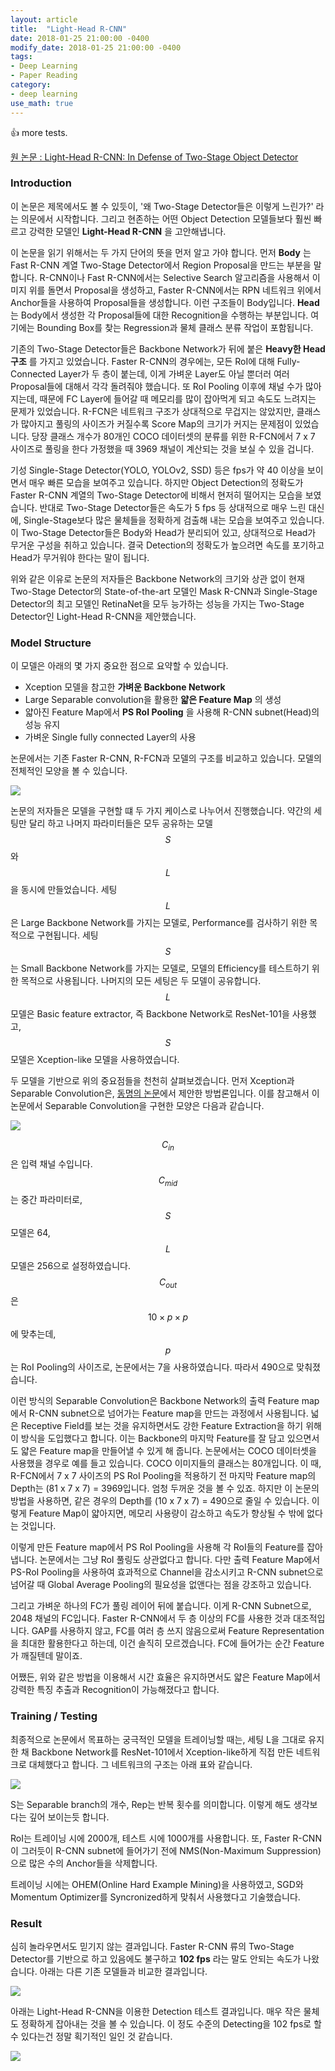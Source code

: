 ```yaml
---
layout: article
title:  "Light-Head R-CNN"
date: 2018-01-25 21:00:00 -0400
modify_date: 2018-01-25 21:00:00 -0400
tags:
- Deep Learning
- Paper Reading
category: 
- deep learning
use_math: true
---
```


:+1:
more tests.

<!--more-->

[원 논문 : Light-Head R-CNN: In Defense of Two-Stage Object Detector](https://arxiv.org/abs/1711.07264)

### Introduction
이 논문은 제목에서도 볼 수 있듯이, '왜 Two-Stage Detector들은 이렇게 느린가?' 라는 의문에서 시작합니다. 그리고 현존하는 어떤 Object Detection 모델들보다 훨씬 빠르고 강력한 모델인 __Light-Head R-CNN__ 을 고안해냅니다.

이 논문을 읽기 위해서는 두 가지 단어의 뜻을 먼저 알고 가야 합니다. 먼저 __Body__ 는 Fast R-CNN 계열 Two-Stage Detector에서 Region Proposal을 만드는 부분을 말합니다. R-CNN이나 Fast R-CNN에서는 Selective Search 알고리즘을 사용해서 이미지 위를 돌면서 Proposal을 생성하고, Faster R-CNN에서는 RPN 네트워크 위에서 Anchor들을 사용하여 Proposal들을 생성합니다. 이런 구조들이 Body입니다. __Head__ 는 Body에서 생성한 각 Proposal들에 대한 Recognition을 수행하는 부분입니다. 여기에는 Bounding Box를 찾는 Regression과 물체 클래스 분류 작업이 포함됩니다.

기존의 Two-Stage Detector들은 Backbone Network가 뒤에 붙은 __Heavy한 Head 구조__ 를 가지고 있었습니다. Faster R-CNN의 경우에는, 모든 RoI에 대해 Fully-Connected Layer가 두 층이 붙는데, 이게 가벼운 Layer도 아닐 뿐더러 여러 Proposal들에 대해서 각각 돌려줘야 했습니다. 또 RoI Pooling 이후에 채널 수가 많아지는데, 때문에 FC Layer에 들어갈 때 메모리를 많이 잡아먹게 되고 속도도 느려지는 문제가 있었습니다. R-FCN은 네트워크 구조가 상대적으로 무겁지는 않았지만, 클래스가 많아지고 풀링의 사이즈가 커질수록 Score Map의 크기가 커지는 문제점이 있었습니다. 당장 클래스 개수가 80개인 COCO 데이터셋의 분류를 위한 R-FCN에서 7 x 7 사이즈로 풀링을 한다 가정했을 때 3969 채널이 계산되는 것을 보실 수 있을 겁니다.

기성 Single-Stage Detector(YOLO, YOLOv2, SSD) 등은 fps가 약 40 이상을 보이면서 매우 빠른 모습을 보여주고 있습니다. 하지만 Object Detection의 정확도가 Faster R-CNN 계열의 Two-Stage Detector에 비해서 현저히 떨어지는 모습을 보였습니다. 반대로 Two-Stage Detector들은 속도가 5 fps 등 상대적으로 매우 느린 대신에, Single-Stage보다 많은 물체들을 정확하게 검출해 내는 모습을 보여주고 있습니다. 이 Two-Stage Detector들은 Body와 Head가 분리되어 있고, 상대적으로 Head가 무거운 구성을 취하고 있습니다. 결국 Detection의 정확도가 높으려면 속도를 포기하고 Head가 무거워야 한다는 말이 됩니다.

위와 같은 이유로 논문의 저자들은 Backbone Network의 크기와 상관 없이 현재 Two-Stage Detector의 State-of-the-art 모델인 Mask R-CNN과 Single-Stage Detector의 최고 모델인 RetinaNet을 모두 능가하는 성능을 가지는 Two-Stage Detector인 Light-Head R-CNN을 제안했습니다.

### Model Structure

이 모델은 아래의 몇 가지 중요한 점으로 요약할 수 있습니다.

- Xception 모델을 참고한 __가벼운 Backbone Network__
- Large Separable convolution을 활용한 __얇은 Feature Map__ 의 생성
- 얇아진 Feature Map에서 __PS RoI Pooling__ 을 사용해 R-CNN subnet(Head)의 성능 유지
- 가벼운 Single fully connected Layer의 사용 

논문에서는 기존 Faster R-CNN, R-FCN과 모델의 구조를 비교하고 있습니다. 모델의 전체적인 모양을 볼 수 있습니다.

![](/assets/posts/images/LightHead/ModelStructure.PNG)

논문의 저자들은 모델을 구현할 떄 두 가지 케이스로 나누어서 진행했습니다. 약간의 세팅만 달리 하고 나머지 파라미터들은 모두 공유하는 모델 $$S$$와 $$L$$을 동시에 만들었습니다. 세팅 $$L$$은 Large Backbone Network를 가지는 모델로, Performance를 검사하기 위한 목적으로 구현됩니다. 세팅 $$S$$는 Small Backbone Network를 가지는 모델로, 모델의 Efficiency를 테스트하기 위한 목적으로 사용됩니다. 나머지의 모든 세팅은 두 모델이 공유합니다. $$L$$ 모델은 Basic feature extractor, 즉 Backbone Network로 ResNet-101을 사용했고, $$S$$ 모델은 Xception-like 모델을 사용하였습니다.

두 모델을 기반으로 위의 중요점들을 천천히 살펴보겠습니다. 먼저 Xception과 Separable Convolution은, [동명의 논문](https://arxiv.org/abs/1610.02357)에서 제안한 방법론입니다. 이를 참고해서 이 논문에서 Separable Convolution을 구현한 모양은 다음과 같습니다.

![](/assets/posts/images/LightHead/LargeSeparable.PNG)

$$C_{in}$$은 입력 채널 수입니다. $$C_{mid}$$는 중간 파라미터로, $$S$$ 모델은 64, $$L$$ 모델은 256으로 설정하였습니다. $$C_{out}$$은 $$10 \times p \times p$$에 맞추는데, $$p$$는 RoI Pooling의 사이즈로, 논문에서는 7을 사용하였습니다. 따라서 490으로 맞춰졌습니다.

이런 방식의 Separable Convolution은 Backbone Network의 출력 Feature map에서 R-CNN subnet으로 넘어가는 Feature map을 만드는 과정에서 사용됩니다. 넓은 Receptive Field를 보는 것을 유지하면서도 강한 Feature Extraction을 하기 위해 이 방식을 도입했다고 합니다. 이는 Backbone의 마지막 Feature를 잘 담고 있으면서도 얇은 Feature map을 만들어낼 수 있게 해 줍니다. 논문에서는 COCO 데이터셋을 사용했을 경우로 예를 들고 있습니다. COCO 이미지들의 클래스는 80개입니다. 이 때, R-FCN에서 7 x 7 사이즈의 PS RoI Pooling을 적용하기 전 마지막 Feature map의 Depth는 (81 x 7 x 7) = 3969입니다. 엄청 두꺼운 것을 볼 수 있죠. 하지만 이 논문의 방법을 사용하면, 같은 경우의 Depth를 (10 x 7 x 7) = 490으로 줄일 수 있습니다. 이렇게 Feature Map이 얇아지면, 메모리 사용량이 감소하고 속도가 향상될 수 밖에 없다는 것입니다.

이렇게 만든 Feature map에서 PS RoI Pooling을 사용해 각 RoI들의 Feature를 잡아냅니다. 논문에서는 그냥 RoI 풀링도 상관없다고 합니다. 다만 출력 Feature Map에서 PS-RoI Pooling을 사용하여 효과적으로 Channel을 감소시키고 R-CNN subnet으로 넘어갈 때 Global Average Pooling의 필요성을 없앤다는 점을 강조하고 있습니다.

그리고 가벼운 하나의 FC가 풀링 레이어 뒤에 붙습니다. 이게 R-CNN Subnet으로, 2048 채널의 FC입니다. Faster R-CNN에서 두 층 이상의 FC를 사용한 것과 대조적입니다. GAP를 사용하지 않고, FC를 여러 층 쓰지 않음으로써 Feature Representation을 최대한 활용한다고 하는데, 이건 솔직히 모르겠습니다. FC에 들어가는 순간 Feature가 깨질텐데 말이죠.

어쨌든, 위와 같은 방법을 이용해서 시간 효율은 유지하면서도 얇은 Feature Map에서 강력한 특징 추출과 Recognition이 가능해졌다고 합니다.

### Training / Testing

최종적으로 논문에서 목표하는 궁극적인 모델을 트레이닝할 때는, 세팅 L을 그대로 유지한 채 Backbone Network를 ResNet-101에서 Xception-like하게 직접 만든 네트워크로 대체했다고 합니다. 그 네트워크의 구조는 아래 표와 같습니다.

![](/assets/posts/images/LightHead/XcepBackbone.PNG)

S는 Separable branch의 개수, Rep는 반복 횟수를 의미합니다. 이렇게 해도 생각보다는 깊어 보이는듯 합니다.

RoI는 트레이닝 시에 2000개, 테스트 시에 1000개를 사용합니다. 또, Faster R-CNN이 그러듯이 R-CNN subnet에 들어가기 전에 NMS(Non-Maximum Suppression)으로 많은 수의 Anchor들을 삭제합니다.

트레이닝 시에는 OHEM(Online Hard Example Mining)을 사용하였고, SGD와 Momentum Optimizer를 Syncronized하게 맞춰서 사용했다고 기술했습니다.

### Result

심히 놀라우면서도 믿기지 않는 결과입니다. Faster R-CNN 류의 Two-Stage Detector를 기반으로 하고 있음에도 불구하고 __102 fps__ 라는 말도 안되는 속도가 나왔습니다. 아래는 다른 기존 모델들과 비교한 결과입니다.

![](/assets/posts/images/LightHead/Result1.PNG)

아래는 Light-Head R-CNN을 이용한 Detection 테스트 결과입니다. 매우 작은 물체도 정확하게 잡아내는 것을 볼 수 있습니다. 이 정도 수준의 Detecting을 102 fps로 할 수 있다는건 정말 획기적인 일인 것 같습니다.

![](/assets/posts/images/LightHead/Result2.PNG)
